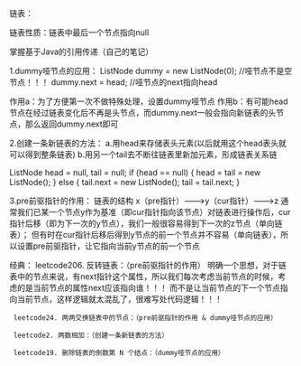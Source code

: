 链表：

链表性质：链表中最后一个节点指向null

掌握基于Java的引用传递（自己的笔记）

1.dummy哑节点的应用：
  ListNode dummy = new ListNode(0); //哑节点不是空节点！！！
  dummy.next = head; //哑节点的next指向head

  作用a：为了方便第一次不做特殊处理，设置dummy哑节点
  作用b：有可能head节点在经过链表变化后不再是头节点，而dummy.next一般会指向新链表的头节点，那么返回dummy.next即可

2.创建一条新链表的方法：
  a.用head来存储表头元素(以后就用这个head表头就可以得到整条链表)
  b.用另一个tail去不断往链表里新加元素，形成链表关系链

  ListNode head = null, tail = null;
    if (head == null) {
        head = tail = new ListNode();
    } else {
        tail.next = new ListNode();
        tail = tail.next;
    }

3.pre前驱指针的作用：
  链表的结构 x（pre指针）--->y（cur指针）--->z
  通常我们已某一个节点y作为基准（即cur指针指向该节点）对链表进行操作后，cur指针后移（即为下一次的y节点），我们一般很容易得到下一次的z节点（单向链表）；
  但有时在cur指针后移后得到y节点的前一个节点并不容易（单向链表），所以设置pre前驱指针，让它指向当前y节点的前一个节点

经典：
     leetcode206. 反转链表：（pre前驱指针的作用）
       明确一个思想，对于链表中的节点来说，有next指针这个属性，所以我们每次考虑当前节点的时候，考虑的是当前节点的属性next应该指向谁！！！
       而不是让当前节点的下一个节点指向当前节点，这样逻辑就太混乱了，很难写处代码逻辑！！！

     leetcode24. 两两交换链表中的节点：（pre前驱指针的作用 & dummy哑节点的应用）

     leetcode2. 两数相加：（创建一条新链表的方法）

     leetcode19. 删除链表的倒数第 N 个结点：（dummy哑节点的应用）